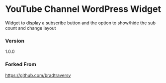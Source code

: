 # YouTube Channel WordPress Widget

Widget to display a subscribe button and the option to show/hide the sub count and change layout

### Version
1.0.0

### Forked From
https://github.com/bradtraversy
